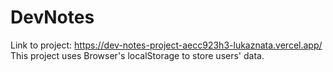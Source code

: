 # DevNotes
Link to project: https://dev-notes-project-aecc923h3-lukaznata.vercel.app/
This project uses Browser's localStorage to store users' data.
